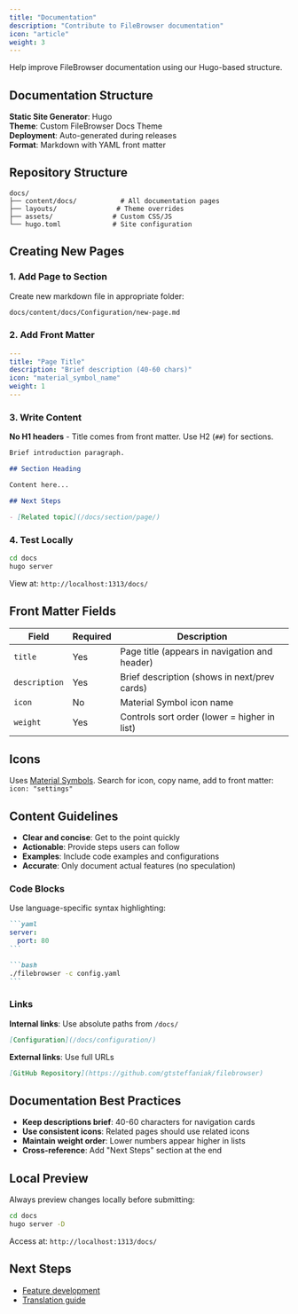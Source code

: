 ```yaml
---
title: "Documentation"
description: "Contribute to FileBrowser documentation"
icon: "article"
weight: 3
---
```


Help improve FileBrowser documentation using our Hugo-based structure.

## Documentation Structure

**Static Site Generator**: Hugo  
**Theme**: Custom FileBrowser Docs Theme  
**Deployment**: Auto-generated during releases  
**Format**: Markdown with YAML front matter

## Repository Structure

```
docs/
├── content/docs/           # All documentation pages
├── layouts/               # Theme overrides
├── assets/               # Custom CSS/JS
└── hugo.toml             # Site configuration
```

## Creating New Pages

### 1. Add Page to Section

Create new markdown file in appropriate folder:
```bash
docs/content/docs/Configuration/new-page.md
```

### 2. Add Front Matter

```yaml
---
title: "Page Title"
description: "Brief description (40-60 chars)"
icon: "material_symbol_name"
weight: 1
---
```

### 3. Write Content

**No H1 headers** - Title comes from front matter. Use H2 (`##`) for sections.

```markdown
Brief introduction paragraph.

## Section Heading

Content here...

## Next Steps

- [Related topic](/docs/section/page/)
```

### 4. Test Locally

```bash
cd docs
hugo server
```

View at: `http://localhost:1313/docs/`

## Front Matter Fields

| Field | Required | Description |
|-------|----------|-------------|
| `title` | Yes | Page title (appears in navigation and header) |
| `description` | Yes | Brief description (shows in next/prev cards) |
| `icon` | No | Material Symbol icon name |
| `weight` | Yes | Controls sort order (lower = higher in list) |

## Icons

Uses [Material Symbols](https://fonts.google.com/icons). Search for icon, copy name, add to front matter: `icon: "settings"`

## Content Guidelines

- **Clear and concise**: Get to the point quickly
- **Actionable**: Provide steps users can follow
- **Examples**: Include code examples and configurations
- **Accurate**: Only document actual features (no speculation)

### Code Blocks

Use language-specific syntax highlighting:

````markdown
```yaml
server:
  port: 80
```

```bash
./filebrowser -c config.yaml
```
````

### Links

**Internal links**: Use absolute paths from `/docs/`
```markdown
[Configuration](/docs/configuration/)
```

**External links**: Use full URLs
```markdown
[GitHub Repository](https://github.com/gtsteffaniak/filebrowser)
```

## Documentation Best Practices

- **Keep descriptions brief**: 40-60 characters for navigation cards
- **Use consistent icons**: Related pages should use related icons
- **Maintain weight order**: Lower numbers appear higher in lists
- **Cross-reference**: Add "Next Steps" section at the end

## Local Preview

Always preview changes locally before submitting:

```bash
cd docs
hugo server -D
```

Access at: `http://localhost:1313/docs/`

## Next Steps

- [Feature development](/docs/contributing/features/)
- [Translation guide](/docs/contributing/translations/)